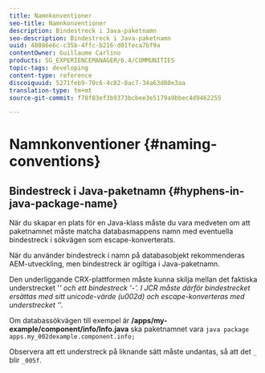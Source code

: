 ```yaml
---
title: Namnkonventioner
seo-title: Namnkonventioner
description: Bindestreck i Java-paketnamn
seo-description: Bindestreck i Java-paketnamn
uuid: 48086e6c-c35b-4ffc-b216-d01feca7bf9a
contentOwner: Guillaume Carlino
products: SG_EXPERIENCEMANAGER/6.4/COMMUNITIES
topic-tags: developing
content-type: reference
discoiquuid: 5271feb9-70c6-4c82-8ac7-34a63d80e3aa
translation-type: tm+mt
source-git-commit: f78f83ef3b9373bcbee3e5179a9bbec4d9462255

---
```



# Namnkonventioner {#naming-conventions}

## Bindestreck i Java-paketnamn {#hyphens-in-java-package-name}

När du skapar en plats för en Java-klass måste du vara medveten om att paketnamnet måste matcha databasmappens namn med eventuella bindestreck i sökvägen som escape-konverterats.

När du använder bindestreck i namn på databasobjekt rekommenderas AEM-utveckling, men bindestreck är ogiltiga i Java-paketnamn.

Den underliggande CRX-plattformen måste kunna skilja mellan det faktiska understrecket &#39;_&#39; och ett bindestreck &#39;-&#39;. I JCR måste därför bindestrecket ersättas med sitt unicode-värde (u002d) och escape-konverteras med understrecket &#39;_&#39;.

Om databassökvägen till exempel är **/apps/my-example/component/info/Info.java** ska paketnamnet vara `java package apps.my_002dexample.component.info;`

Observera att ett understreck på liknande sätt måste undantas, så att det `_` blir `_005f`.
